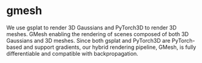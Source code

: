 # gmesh
We use gsplat to render 3D Gaussians and PyTorch3D to render 3D meshes. GMesh enabling the rendering of scenes composed of both 3D Gaussians and 3D meshes. Since both gsplat and PyTorch3D are PyTorch-based and support gradients, our hybrid rendering pipeline, GMesh, is fully differentiable and compatible with backpropagation.
